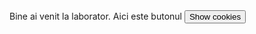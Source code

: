 
<script>
  document.cookie = "session=test GDPR"; document.cookie = "favorite_task=collect Data"; function alertCookie() { alert(document.cookie); } 
</script>
<body>
  Bine ai venit la laborator.
  Aici este butonul <button onclick="alertCookie()">Show cookies</button>
</body>
